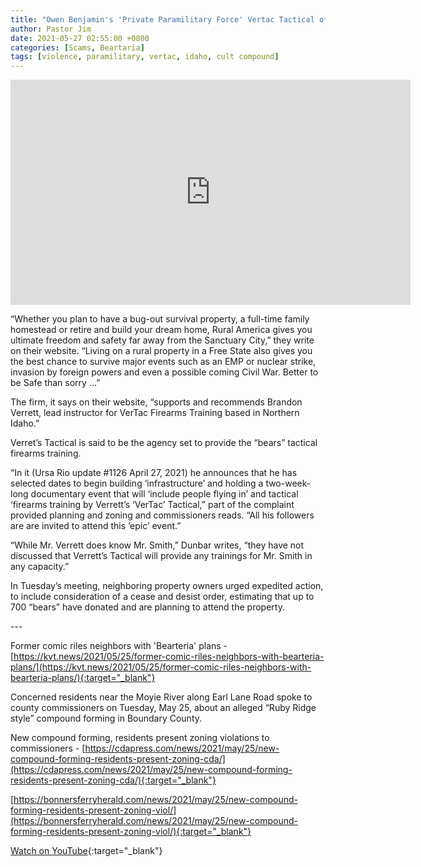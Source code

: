```yaml
---
title: "Owen Benjamin's 'Private Paramilitary Force' Vertac Tactical offering Training to Idaho Bear Cult"
author: Pastor Jim
date: 2021-05-27 02:55:00 +0800
categories: [Scams, Beartaria]
tags: [violence, paramilitary, vertac, idaho, cult compound]
---
```


<iframe width="640" height="360" scrolling="no" frameborder="0" style="border: none;" src="https://www.bitchute.com/embed/scqLoSLnesUn/"></iframe>

“Whether you plan to have a bug-out survival property, a full-time family homestead or retire and build your dream home, Rural America gives you ultimate freedom and safety far away from the Sanctuary City,” they write on their website. “Living on a rural property in a Free State also gives you the best chance to survive major events such as an EMP or nuclear strike, invasion by foreign powers and even a possible coming Civil War. Better to be Safe than sorry …”

The firm, it says on their website, “supports and recommends Brandon Verrett, lead instructor for VerTac Firearms Training based in Northern Idaho.”

Verret’s Tactical is said to be the agency set to provide the “bears” tactical firearms training.

“In it (Ursa Rio update #1126 April 27, 2021) he announces that he has selected dates to begin building ‘infrastructure’ and holding a two-week-long documentary event that will ‘include people flying in’ and tactical ‘firearms training by Verrett’s ‘VerTac’ Tactical,” part of the complaint provided planning and zoning and commissioners reads. “All his followers are are invited to attend this ‘epic’ event.”

“While Mr. Verrett does know Mr. Smith,” Dunbar writes, “they have not discussed that Verrett’s Tactical will provide any trainings for Mr. Smith in any capacity.”

In Tuesday’s meeting, neighboring property owners urged expedited action, to include consideration of a cease and desist order, estimating that up to 700 “bears” have donated and are planning to attend the property.

\---

Former comic riles neighbors with 'Bearteria' plans - [https://kvt.news/2021/05/25/former-comic-riles-neighbors-with-bearteria-plans/](https://kvt.news/2021/05/25/former-comic-riles-neighbors-with-bearteria-plans/){:target="_blank"}

Concerned residents near the Moyie River along Earl Lane Road spoke to county commissioners on Tuesday, May 25, about an alleged “Ruby Ridge style” compound forming in Boundary County.

New compound forming, residents present zoning violations to commissioners - 
[https://cdapress.com/news/2021/may/25/new-compound-forming-residents-present-zoning-cda/](https://cdapress.com/news/2021/may/25/new-compound-forming-residents-present-zoning-cda/){:target="_blank"}

[https://bonnersferryherald.com/news/2021/may/25/new-compound-forming-residents-present-zoning-viol/](https://bonnersferryherald.com/news/2021/may/25/new-compound-forming-residents-present-zoning-viol/){:target="_blank"}

[Watch on YouTube](https://youtu.be/YfxmjmnPszI){:target="_blank"}

